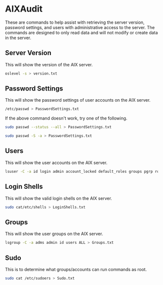 # AIXAudit
These are commands to help assist with retrieving the server version, password settings, and users with administrative access to the server. The commands are designed to only read data and will not modify or create data in the server.

## Server Version
This will show the version of the AIX server.

``` Bash
oslevel -s > version.txt
```

## Password Settings
This will show the password settings of user accounts on the AIX server.

``` Bash
/etc/passwd > PasswordSettings.txt
```

If the above command doesn't work, try one of the following.

``` Bash
sudo passwd --status --all > PasswordSettings.txt
```
``` Bash
sudo passwd -S -a > PasswordSettings.txt
```

## Users
This will show the user accounts on the AIX server.

``` Bash
lsuser -C -a id login admin account_locked default_roles groups pgrp roles shell su sugroups admgroups gecos auth1 auth2  dictionlist expires histexpire histsize loginretries maxage minage minlen pwdchecks rlogin ALL > Users.txt
```

## Login Shells
This will show the valid login shells on the AIX server.

``` Bash
sudo cat/etc/shells > LoginShells.txt
```

## Groups
This will show the user groups on the AIX server.

``` Bash
lsgroup -C -a adms admin id users ALL > Groups.txt
```

## Sudo
This is to determine what groups/accounts can run commands as root.

``` Bash
sudo cat /etc/sudoers > Sudo.txt
```
